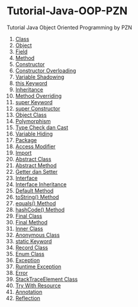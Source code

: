 # Tutorial-Java-OOP-PZN
Tutorial Java Object Oriented Programming by PZN

1. [Class](https://github.com/Daffarr/Tutorial-Java-OOP-PZN/tree/class)
2. [Object](https://github.com/Daffarr/Tutorial-Java-OOP-PZN/tree/object)
3. [Field](https://github.com/Daffarr/Tutorial-Java-OOP-PZN/tree/field)
4. [Method](https://github.com/Daffarr/Tutorial-Java-OOP-PZN/tree/method)
5. [Constructor](https://github.com/Daffarr/Tutorial-Java-OOP-PZN/tree/constructor)
6. [Constructor Overloading](https://github.com/Daffarr/Tutorial-Java-OOP-PZN/tree/constructorOverloading)
7. [Variable Shadowing](https://github.com/Daffarr/Tutorial-Java-OOP-PZN/tree/variableShadowing)
8. [this Keyword](https://github.com/Daffarr/Tutorial-Java-OOP-PZN/tree/thisKeyword)
9. [Inheritance](https://github.com/Daffarr/Tutorial-Java-OOP-PZN/tree/inheritance)
10. [Method Overriding](https://github.com/Daffarr/Tutorial-Java-OOP-PZN/tree/methodOverriding)
11. [super Keyword](https://github.com/Daffarr/Tutorial-Java-OOP-PZN/tree/superKeyword)
12. [super Constructor](https://github.com/Daffarr/Tutorial-Java-OOP-PZN/tree/superConstructor)
13. [Object Class](https://github.com/Daffarr/Tutorial-Java-OOP-PZN/tree/objectClass)
14. [Polymorphism](https://github.com/Daffarr/Tutorial-Java-OOP-PZN/tree/polymorphism)
15. [Type Check dan Cast](https://github.com/Daffarr/Tutorial-Java-OOP-PZN/tree/typeCheck%26Cast)
16. [Variable Hiding](https://github.com/Daffarr/Tutorial-Java-OOP-PZN/tree/variableHiding)
17. [Package](https://github.com/Daffarr/Tutorial-Java-OOP-PZN/tree/package)
18. [Access Modifier](https://github.com/Daffarr/Tutorial-Java-OOP-PZN/tree/accessModifier)
19. [Import](https://github.com/Daffarr/Tutorial-Java-OOP-PZN/tree/import)
20. [Abstract Class](https://github.com/Daffarr/Tutorial-Java-OOP-PZN/tree/abstractClass)
21. [Abstract Method](https://github.com/Daffarr/Tutorial-Java-OOP-PZN/tree/abstractMethod)
22. [Getter dan Setter](https://github.com/Daffarr/Tutorial-Java-OOP-PZN/tree/getter%26Setter)
23. [Interface](https://github.com/Daffarr/Tutorial-Java-OOP-PZN/tree/interface)
24. [Interface Inheritance](https://github.com/Daffarr/Tutorial-Java-OOP-PZN/tree/interfaceInheritance)
25. [Default Method](https://github.com/Daffarr/Tutorial-Java-OOP-PZN/tree/defaultMethod)
26. [toString() Method](https://github.com/Daffarr/Tutorial-Java-OOP-PZN/tree/toString()Method)
27. [equals() Method](https://github.com/Daffarr/Tutorial-Java-OOP-PZN/tree/equals()Method)
28. [hashCode() Method](https://github.com/Daffarr/Tutorial-Java-OOP-PZN/tree/hashCode()Method)
29. [Final Class](https://github.com/Daffarr/Tutorial-Java-OOP-PZN/tree/finalClass)
30. [Final Method](https://github.com/Daffarr/Tutorial-Java-OOP-PZN/tree/finalMethod)
31. [Inner Class](https://github.com/Daffarr/Tutorial-Java-OOP-PZN/tree/innerClass)
32. [Anonymous Class](https://github.com/Daffarr/Tutorial-Java-OOP-PZN/tree/anonymousClass)
33. [static Keyword](https://github.com/Daffarr/Tutorial-Java-OOP-PZN/tree/staticKeyword)
34. [Record Class](https://github.com/Daffarr/Tutorial-Java-OOP-PZN/tree/recordClass)
35. [Enum Class](https://github.com/Daffarr/Tutorial-Java-OOP-PZN/tree/enumClass)
36. [Exception](https://github.com/Daffarr/Tutorial-Java-OOP-PZN/tree/exception)
37. [Runtime Exception](https://github.com/Daffarr/Tutorial-Java-OOP-PZN/tree/runtimeException)
38. [Error](https://github.com/Daffarr/Tutorial-Java-OOP-PZN/tree/error)
39. [StackTraceElement Class](https://github.com/Daffarr/Tutorial-Java-OOP-PZN/tree/stackTraceElementClass)
40. [Try With Resource](https://github.com/Daffarr/Tutorial-Java-OOP-PZN/tree/tryWithResource)
41. [Annotation](https://github.com/Daffarr/Tutorial-Java-OOP-PZN/tree/annotation)
42. [Reflection](https://github.com/Daffarr/Tutorial-Java-OOP-PZN/tree/reflection)
